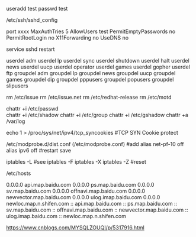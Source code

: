 useradd test
passwd test

/etc/ssh/sshd_config

port  xxxx
MaxAuthTries 5
AllowUsers test
PermitEmptyPasswords no
PermitRootLogin no
X11Forwarding no
UseDNS no

service sshd restart

userdel adm
userdel lp
userdel sync
userdel shutdown
userdel halt
userdel news
userdel uucp
userdel operator
userdel games
userdel gopher
userdel ftp
groupdel adm
groupdel lp
groupdel news
groupdel uucp
groupdel games
groupdel dip
groupdel pppusers
groupdel popusers 
groupdel slipusers

rm /etc/issue
rm /etc/issue.net
rm /etc/redhat-release
rm /etc/motd

chattr +i /etc/passwd		
chattr +i /etc/shadow
chattr +i /etc/group
chattr +i /etc/gshadow
chattr +a /var/log  

echo 1 > /proc/sys/net/ipv4/tcp_syncookies   #TCP SYN Cookie protect

/etc/modprobe.d/dist.conf	(/etc/modprobe.conf)
#add 
alias net-pf-10 off
alias ipv6 off    #restart save

iptables -L  #see
iptables -F
iptables -X
iptables -Z  #reset

/etc/hosts

0.0.0.0 api.map.baidu.com 
0.0.0.0 ps.map.baidu.com 
0.0.0.0 sv.map.baidu.com 
0.0.0.0 offnavi.map.baidu.com 
0.0.0.0 newvector.map.baidu.com 
0.0.0.0 ulog.imap.baidu.com 
0.0.0.0 newloc.map.n.shifen.com 
:: api.map.baidu.com 
:: ps.map.baidu.com 
:: sv.map.baidu.com 
:: offnavi.map.baidu.com 
:: newvector.map.baidu.com 
:: ulog.imap.baidu.com 
:: newloc.map.n.shifen.com

https://www.cnblogs.com/MYSQLZOUQI/p/5317916.html
